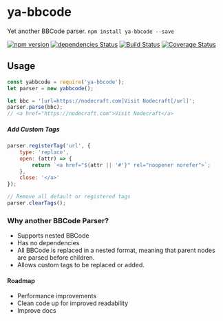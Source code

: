 # ya-bbcode
Yet another BBCode parser.
`npm install ya-bbcode --save`

[![npm version](https://badge.fury.io/js/ya-bbcode.svg)](https://badge.fury.io/js/ya-bbcode)
[![dependencies Status](https://david-dm.org/nodecraft/ya-bbcode/status.svg)](https://david-dm.org/nodecraft/ya-bbcode)
[![Build Status](https://travis-ci.org/nodecraft/ya-bbcode.svg?branch=master)](https://travis-ci.org/nodecraft/ya-bbcode)
[![Coverage Status](https://coveralls.io/repos/github/nodecraft/ya-bbcode/badge.svg)](https://coveralls.io/github/nodecraft/ya-bbcode)

## Usage

```javascript
const yabbcode = require('ya-bbcode');
let parser = new yabbcode();

let bbc = '[url=https://nodecraft.com]Visit Nodecraft[/url]';
parser.parse(bbc);
// <a href="https://nodecraft.com">Visit Nodecraft</a>
```

##### Add Custom Tags

```javascript
parser.registerTag('url', {
	type: 'replace',
	open: (attr) => {
		return `<a href="${attr || '#'}" rel="noopener norefer">`;
	},
	close: '</a>'
});

// Remove all default or registered tags
parser.clearTags();
```

### Why another BBCode Parser?
 - Supports nested BBCode
 - Has no dependencies
 - All BBCode is replaced in a nested format, meaning that parent nodes are parsed before children.
 - Allows custom tags to be replaced or added.

#### Roadmap
 - Performance improvements
 - Clean code up for improved readability
 - Improve docs
